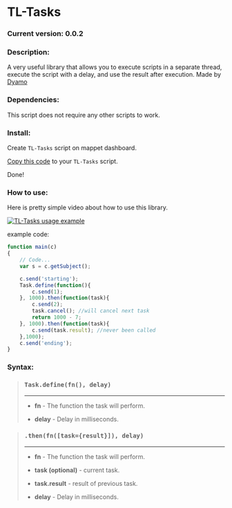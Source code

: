 
# TL-Tasks

### Current version: 0.0.2

### Description:

A very useful library that allows you to execute scripts in a separate thread, execute the script with a delay, and use the result after execution.
Made by [Dyamo](https://github.com/dyam0)

### Dependencies:
This script does not require any other scripts to work.

### Install:

Create `TL-Tasks` script on mappet dashboard.

[Copy this code](https://raw.githubusercontent.com/TorayLife/mappet-TL-API/master/TL-Tasks/TL-Tasks.js) to your `TL-Tasks` script.

Done!

### How to use:

Here is pretty simple video about how to use this library.

[![TL-Tasks usage example](https://img.youtube.com/vi/FuzdFSwhnsg/0.jpg)](https://youtu.be/FuzdFSwhnsg)

example code:

```js
function main(c)
{
    // Code...
    var s = c.getSubject();

    c.send('starting');
    Task.define(function(){
        c.send(1);
    }, 1000).then(function(task){
        c.send(2);
        task.cancel(); //will cancel next task
        return 1000 - 7;
    }, 1000).then(function(task){
        c.send(task.result); //never been called
    },1000);
    c.send('ending');
}
```

### Syntax:

> ### `Task.define(fn(), delay)`
>
> ---
> - **fn** - The function the task will perform.
>
> - **delay** - Delay in milliseconds.



> ### `.then(fn([task={result}]), delay)`
>
> ---
> - **fn** - The function the task will perform.
>
> - **task (optional)** - current task.
>
> - **task.result** - result of previous task.
>
> - **delay** - Delay in milliseconds.

